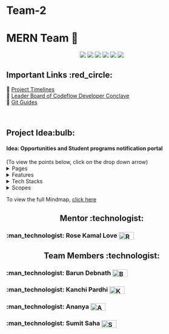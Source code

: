 # Team-2
# MERN Team :rocket:

<div align="center">
<a href="https://github.com/CodeFlow201/Team-2/watchers"><img src="https://img.shields.io/github/watchers/CodeFlow201/Team-2"></a>
<a href="https://github.com/CodeFlow201/Team-2/graphs/contributors"><img src="https://img.shields.io/github/contributors/CodeFlow201/Team-2?color=brightgreen"></a>
<a href="https://github.com/CodeFlow201/Team-2/issues"><img src="https://img.shields.io/github/issues/CodeFlow201/Team-2?color=0059b3"></a>
<a href="https://github.com/CodeFlow201/Team-2/issues?q=is%3Aissue+is%3Aclosed"><img src="https://img.shields.io/github/issues-closed-raw/CodeFlow201/Team-2?color=yellow"></a>
<a href="https://github.com/CodeFlow201/Team-2/pulls"><img src="https://img.shields.io/github/issues-pr/CodeFlow201/Team-2?color=brightgreen"></a>
<a href="https://github.com/CodeFlow201/Team-2/pulls?q=is%3Apr+is%3Aclosed"><img src="https://img.shields.io/github/issues-pr-closed-raw/CodeFlow201/Team-2?color=0059b3"></a> 
</div>

<h2> Important Links :red_circle: </h2>

:pushpin: [Project Timelines](https://user-images.githubusercontent.com/56452820/134432144-9672c5c2-7ce3-4d98-aef5-81b4577b2930.png)</br>
:pushpin: [Leader Board of Codeflow Developer Conclave](https://github.com/orgs/CodeFlow201/projects/3)</br>
:pushpin: [Git Guides](https://github.com/git-guides)</br>

</br>

<h2> Project Idea:bulb:</h2>

<h4> Idea: Opportunities and Student programs notification portal </h4>(To view the points below, click on the drop down arrow)
</br>

<details>
  <summary> Pages </summary>
  <pre><p align="center">
	<img src="https://github.com/CodeFlow201/Team-2/blob/master/Images/Screenshot%20from%202021-09-26%2023-24-52.png?raw=true" width=650 height=300 alt="Banner">
</p></pre>
</details>

<details>
  <summary> Features </summary>
  <pre><p align="center">
	<img src="https://github.com/CodeFlow201/Team-2/blob/master/Images/Screenshot%20from%202021-09-26%2023-25-52.png?raw=true" width=650 height=300 alt="Banner">
</p></pre>
</details>

<details>
  <summary> Tech Stacks </summary>
  <pre><p align="center">
	<img src="https://github.com/CodeFlow201/Team-2/blob/master/Images/Screenshot%20from%202021-09-26%2023-26-21.png?raw=true" width=650 height=300 alt="Banner">
</p></pre>
</details>

<details>
  <summary> Scopes </summary>
  <pre><p align="center">
	<img src="https://github.com/CodeFlow201/Team-2/blob/master/Images/Screenshot%20from%202021-09-26%2023-26-30.png?raw=true" width=650 height=300 alt="Banner">
</p></pre>
</details>

To view the full Mindmap, [click here](https://miro.com/welcomeonboard/cEdzbHFTVzRkTEFNelJxcDlVOXFEM25BOWx3Y1g4WHZJWEl3eElLTjZWbEdPTERzc3dmaHNzTnBqYkhTQzZqU3wzMDc0NDU3MzQ4NTYwMjQ3MTU2?invite_link_id=742338489127) </br>

<h2 align="center"> Mentor :technologist: </h2>
<h3>:man_technologist: Rose Kamal Love <a href="https://www.linkedin.com/in/rose-kamal-love-1146141b0/" target="blank"><img align="center" src="https://cdn.jsdelivr.net/npm/simple-icons@3.0.1/icons/linkedin.svg" alt="Rose Kamal Love" height="20" width="40" /></a> </h3>

<h2 align="center"> Team Members :technologist: </h2>
<h3>:man_technologist: Barun Debnath <a href="https://www.linkedin.com/in/barundebnath" target="blank"><img align="center" src="https://cdn.jsdelivr.net/npm/simple-icons@3.0.1/icons/linkedin.svg" alt="Barun Debnath" height="20" width="40" /></a> </h3> 
<h3>:man_technologist: Kanchi Pardhi <a href="https://www.linkedin.com/in/kanchi-pardhi-722a92205" target="blank"><img align="center" src="https://cdn.jsdelivr.net/npm/simple-icons@3.0.1/icons/linkedin.svg" alt="Kanchi Pardhi" height="20" width="40" /></a> </h3> 
<h3>:man_technologist: Ananya <a href="#" target="blank"><img align="center" src="https://cdn.jsdelivr.net/npm/simple-icons@3.0.1/icons/linkedin.svg" alt="Ananya" height="20" width="40" /></a> </h3> 
<h3>:man_technologist: Sumit Saha <a href="https://www.linkedin.com/in/sumitsaha74" target="blank"><img align="center" src="https://cdn.jsdelivr.net/npm/simple-icons@3.0.1/icons/linkedin.svg" alt="Sumit Saha" height="20" width="40" /></a> </h3> 
